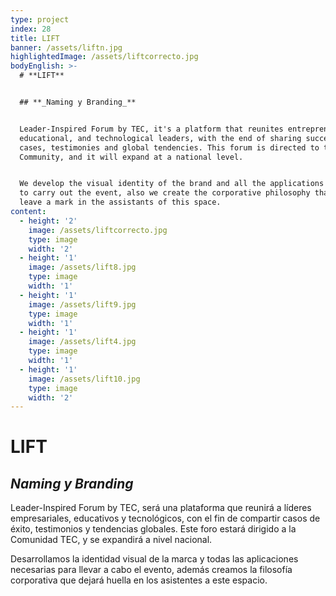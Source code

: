 ```yaml
---
type: project
index: 28
title: LIFT
banner: /assets/liftn.jpg
highlightedImage: /assets/liftcorrecto.jpg
bodyEnglish: >-
  # **LIFT**


  ## **_Naming y Branding_**


  Leader-Inspired Forum by TEC, it's a platform that reunites entrepreneur,
  educational, and technological leaders, with the end of sharing successful
  cases, testimonies and global tendencies. This forum is directed to the TEC
  Community, and it will expand at a national level.


  We develop the visual identity of the brand and all the applications necessary
  to carry out the event, also we create the corporative philosophy that will
  leave a mark in the assistants of this space.
content:
  - height: '2'
    image: /assets/liftcorrecto.jpg
    type: image
    width: '2'
  - height: '1'
    image: /assets/lift8.jpg
    type: image
    width: '1'
  - height: '1'
    image: /assets/lift9.jpg
    type: image
    width: '1'
  - height: '1'
    image: /assets/lift4.jpg
    type: image
    width: '1'
  - height: '1'
    image: /assets/lift10.jpg
    type: image
    width: '2'
---
```

# **LIFT**

## **_Naming y Branding_**

Leader-Inspired Forum by TEC, será una plataforma que reunirá a líderes empresariales, educativos y tecnológicos, con el fin de compartir casos de éxito, testimonios y tendencias globales. Este foro estará dirigido a la Comunidad TEC, y se expandirá a nivel nacional. 

Desarrollamos la identidad visual de la marca y todas las aplicaciones necesarias para llevar a cabo el evento, además creamos la filosofía corporativa que dejará huella en los asistentes a este espacio.
